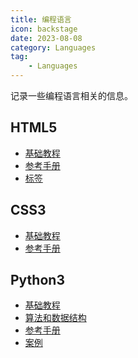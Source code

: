 ```yaml
---
title: 编程语言
icon: backstage
date: 2023-08-08
category: Languages
tag:
    - Languages
---
```


记录一些编程语言相关的信息。

<!-- more -->

## HTML5

- [基础教程](./html5/tutorial/)
- [参考手册](./html5/references/)
- [标签](./html5/tags/)

## CSS3

- [基础教程](./css3/tutorial/)
- [参考手册](./css3/references/)

## Python3

- [基础教程](./python3/tutorial/)
- [算法和数据结构](./python3/algorithm_data_structure/)
- [参考手册](./python3/references/)
- [案例](./python3/cases.md)

